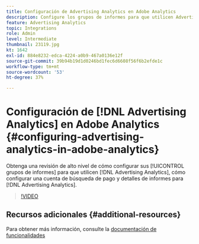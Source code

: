 ```yaml
---
title: Configuración de Advertising Analytics en Adobe Analytics
description: Configure los grupos de informes para que utilicen Advertising Analytics.
feature: Advertising Analytics
topic: Integrations
role: Admin
level: Intermediate
thumbnail: 23119.jpg
kt: 1642
exl-id: 884e8232-edca-4224-a0b9-467a0136e12f
source-git-commit: 39b94b19d1d0246bd1fec6d6608f56f6b2efde1c
workflow-type: tm+mt
source-wordcount: '53'
ht-degree: 37%

---
```


# Configuración de [!DNL Advertising Analytics] en Adobe Analytics {#configuring-advertising-analytics-in-adobe-analytics}

Obtenga una revisión de alto nivel de cómo configurar sus [!UICONTROL grupos de informes] para que utilicen [!DNL Advertising Analytics], cómo configurar una cuenta de búsqueda de pago y detalles de informes para [!DNL Advertising Analytics].

>[!VIDEO](https://video.tv.adobe.com/v/39099/?quality=12&learn=on&captions=spa)

## Recursos adicionales {#additional-resources}

Para obtener más información, consulte la [documentación de funcionalidades](https://experienceleague.adobe.com/docs/analytics/integration/advertising-analytics/overview.html?lang=es)
